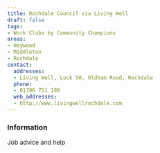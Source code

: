 ```yaml
---
title: Rochdale Council via Living Well
draft: false
tags:
- Work Clubs by Community Champions
areas:
- Heywood
- Middleton
- Rochdale
contact:
  addresses:
  - Living Well, Lock 50, Oldham Road, Rochdale
  phone:
  - 01706 751 190
  web_addresses:
  - http://www.livingwellrochdale.com
---
```


### Information
Job advice and help

